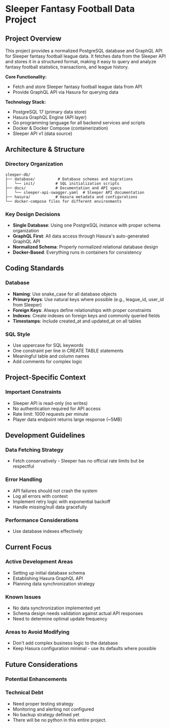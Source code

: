 # Sleeper Fantasy Football Data Project

## Project Overview

This project provides a normalized PostgreSQL database and GraphQL API for Sleeper fantasy football league data. It fetches data from the Sleeper API and stores it in a structured format, making it easy to query and analyze fantasy football statistics, transactions, and league history.

**Core Functionality:**
- Fetch and store Sleeper fantasy football league data from API
- Provide GraphQL API via Hasura for querying data

**Technology Stack:**
- PostgreSQL 17 (primary data store)
- Hasura GraphQL Engine (API layer)
- Go programming language for all backend services and scripts
- Docker & Docker Compose (containerization)
- Sleeper API v1 (data source)

## Architecture & Structure

### Directory Organization
```
sleeper-db/
├── database/          # Database schemas and migrations
│   └── init/         # SQL initialization scripts
├── docs/             # Documentation and API specs
│   └── sleeper-api-swagger.yaml  # Sleeper API documentation
├── hasura/           # Hasura metadata and configurations
└── docker-compose files for different environments
```

### Key Design Decisions
- **Single Database**: Using one PostgreSQL instance with proper schema organization
- **GraphQL First**: All data access through Hasura's auto-generated GraphQL API
- **Normalized Schema**: Properly normalized relational database design
- **Docker-Based**: Everything runs in containers for consistency

## Coding Standards

### Database
- **Naming**: Use snake_case for all database objects
- **Primary Keys**: Use natural keys where possible (e.g., league_id, user_id from Sleeper)
- **Foreign Keys**: Always define relationships with proper constraints
- **Indexes**: Create indexes on foreign keys and commonly queried fields
- **Timestamps**: Include created_at and updated_at on all tables

### SQL Style
- Use uppercase for SQL keywords
- One constraint per line in CREATE TABLE statements
- Meaningful table and column names
- Add comments for complex logic

## Project-Specific Context

### Important Constraints
- Sleeper API is read-only (no writes)
- No authentication required for API access
- Rate limit: 1000 requests per minute
- Player data endpoint returns large response (~5MB)

## Development Guidelines

### Data Fetching Strategy
- Fetch conservatively - Sleeper has no official rate limits but be respectful

### Error Handling
- API failures should not crash the system
- Log all errors with context
- Implement retry logic with exponential backoff
- Handle missing/null data gracefully

### Performance Considerations
- Use database indexes effectively

## Current Focus

### Active Development Areas
- Setting up initial database schema
- Establishing Hasura GraphQL API
- Planning data synchronization strategy

### Known Issues
- No data synchronization implemented yet
- Schema design needs validation against actual API responses
- Need to determine optimal update frequency

### Areas to Avoid Modifying
- Don't add complex business logic to the database
- Keep Hasura configuration minimal - use its defaults where possible

## Future Considerations

### Potential Enhancements

### Technical Debt
- Need proper testing strategy
- Monitoring and alerting not configured
- No backup strategy defined yet
- There will be no python in this entire project.